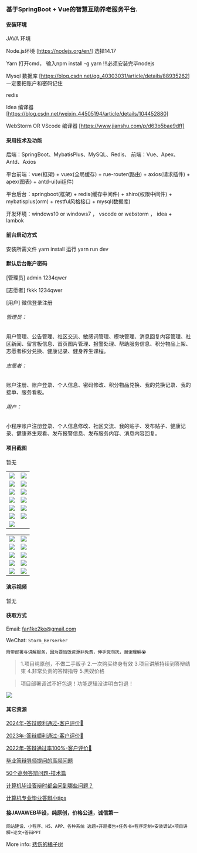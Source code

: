 ### 基于SpringBoot + Vue的智慧互助养老服务平台.

#### 安装环境

JAVA 环境 

Node.js环境 [https://nodejs.org/en/] 选择14.17

Yarn 打开cmd， 输入npm install -g yarn !!!必须安装完毕nodejs

Mysql 数据库 [https://blog.csdn.net/qq_40303031/article/details/88935262] 一定要把账户和密码记住

redis

Idea 编译器 [https://blog.csdn.net/weixin_44505194/article/details/104452880]

WebStorm OR VScode 编译器 [https://www.jianshu.com/p/d63b5bae9dff]

#### 采用技术及功能

后端：SpringBoot、MybatisPlus、MySQL、Redis、
前端：Vue、Apex、Antd、Axios

平台前端：vue(框架) + vuex(全局缓存) + rue-router(路由) + axios(请求插件) + apex(图表)  + antd-ui(ui组件)

平台后台：springboot(框架) + redis(缓存中间件) + shiro(权限中间件) + mybatisplus(orm) + restful风格接口 + mysql(数据库)

开发环境：windows10 or windows7 ， vscode or webstorm ， idea + lambok


#### 前台启动方式
安装所需文件 yarn install 
运行 yarn run dev

#### 默认后台账户密码
[管理员]
admin
1234qwer

[志愿者]
fkkk
1234qwer

[用户]
微信登录注册

###### 管理员：
用户管理、公告管理、社区交流、敏感词管理、模块管理、消息回复内容管理、社区新闻、留言板信息、首页图片管理、报警处理、帮助服务信息、积分物品上架、志愿者积分兑换、健康记录、健身养生课程。

###### 志愿者：
账户注册、账户登录、个人信息、密码修改、积分物品兑换、我的兑换记录、我的接单、服务看板。

###### 用户：
小程序账户注册登录、个人信息修改、社区交流、我的贴子、发布贴子、健康记录、健康养生观看、发布报警信息、发布服务内容、消息内容回复。

#### 项目截图
暂无

|  |  |
|---------------------|---------------------|
| ![](https://fank-bucket-oss.oss-cn-beijing.aliyuncs.com/img/b1bdf7c4-6c3b-4691-a679-b71f6afa2ca3.png) | ![](https://fank-bucket-oss.oss-cn-beijing.aliyuncs.com/img/66c89817-3c7b-4157-bd08-f04a5af93f9a.png) |
| ![](https://fank-bucket-oss.oss-cn-beijing.aliyuncs.com/img/afe5bf62-cd34-4d03-945a-fe884e4beadd.png) | ![](https://fank-bucket-oss.oss-cn-beijing.aliyuncs.com/img/61dc940f-b7eb-4dfd-8a3f-95cb74241ff8.png) |
| ![](https://fank-bucket-oss.oss-cn-beijing.aliyuncs.com/img/15961156-7f9c-4cbe-9b73-79584d1958b3.png) | ![](https://fank-bucket-oss.oss-cn-beijing.aliyuncs.com/img/25dabc3f-144b-4296-ae53-e08ab6d2db23.png) |
| ![](https://fank-bucket-oss.oss-cn-beijing.aliyuncs.com/img/c3e47bb5-a502-4e52-aabc-9d7085414ab9.png) | ![](https://fank-bucket-oss.oss-cn-beijing.aliyuncs.com/img/dd9c095e-5221-474d-a559-b67a6d48169a.png) |
| ![](https://fank-bucket-oss.oss-cn-beijing.aliyuncs.com/img/f7c45165-aa33-49d2-980e-e85a060b0f8b.png) | ![](https://fank-bucket-oss.oss-cn-beijing.aliyuncs.com/img/db4baa3f-b87b-493b-878c-317afaa45874.png) |
| ![](https://fank-bucket-oss.oss-cn-beijing.aliyuncs.com/img/ee107209-b7b3-4458-934f-b4ba09d900e2.png) | ![](https://fank-bucket-oss.oss-cn-beijing.aliyuncs.com/img/1d0326bb-7067-4dbc-9b90-f2a080592d90.png) |
| ![](https://fank-bucket-oss.oss-cn-beijing.aliyuncs.com/img/2ab6ce7e-c9ee-420f-a90f-b9c758b2467e.png) |  |

|  |  |
|---------------------|---------------------|
| ![](https://fank-bucket-oss.oss-cn-beijing.aliyuncs.com/img/10c58a27-df59-4cd1-ba88-cf0c4d078624.png) | ![](https://fank-bucket-oss.oss-cn-beijing.aliyuncs.com/img/2ecb2ca5-c753-4e06-babc-b044539d5c98.png) |
| ![](https://fank-bucket-oss.oss-cn-beijing.aliyuncs.com/img/9e27bfc5-70c3-4e20-9106-bd57719506c2.png) | ![](https://fank-bucket-oss.oss-cn-beijing.aliyuncs.com/img/1b8914cd-8f68-4fcd-aa32-5a3a245a4c88.png) |
| ![](https://fank-bucket-oss.oss-cn-beijing.aliyuncs.com/img/7f865e86-86b8-426b-8382-ddca7605c2fa.png) | ![](https://fank-bucket-oss.oss-cn-beijing.aliyuncs.com/img/fd1696fc-b26a-4bd2-a370-fbb5fb45c36d.png) |
| ![](https://fank-bucket-oss.oss-cn-beijing.aliyuncs.com/img/7c496848-0a06-4b2a-9887-8ffe6dff63e8.png) | ![](https://fank-bucket-oss.oss-cn-beijing.aliyuncs.com/img/da8d73d2-b47f-487d-9ef7-2b993733d5c5.png) |
| ![](https://fank-bucket-oss.oss-cn-beijing.aliyuncs.com/img/3d3dc80a-2bae-4130-979b-c4ee9fce1a61.png) | ![](https://fank-bucket-oss.oss-cn-beijing.aliyuncs.com/img/bbe48ae1-cc2b-4c77-9b50-14fa6bcee3e3.png) |

#### 演示视频

暂无

#### 获取方式

Email: fan1ke2ke@gmail.com

WeChat: `Storm_Berserker`

`附带部署与讲解服务，因为要恰饭资源非免费，伸手党勿扰，谢谢理解😭`

> 1.项目纯原创，不做二手贩子 2.一次购买终身有效 3.项目讲解持续到答辩结束 4.非常负责的答辩指导 5.黑奴价格

> 项目部署调试不好包退！功能逻辑没讲明白包退！

![](https://fank-bucket-oss.oss-cn-beijing.aliyuncs.com/work/936e9baf53eb9a217af4f89c616dc19.png)

#### 其它资源

[2024年-答辩顺利通过-客户评价👻](https://berserker287.github.io/2024/06/06/2024%E5%B9%B4%E7%AD%94%E8%BE%A9%E9%A1%BA%E5%88%A9%E9%80%9A%E8%BF%87/)

[2023年-答辩顺利通过-客户评价🐢](https://berserker287.github.io/2023/06/14/2023%E5%B9%B4%E7%AD%94%E8%BE%A9%E9%A1%BA%E5%88%A9%E9%80%9A%E8%BF%87/)

[2022年-答辩通过率100%-客户评价🐣](https://berserker287.github.io/2022/05/25/%E9%A1%B9%E7%9B%AE%E4%BA%A4%E6%98%93%E8%AE%B0%E5%BD%95/)

[毕业答辩导师提问的高频问题](https://berserker287.github.io/2023/06/13/%E6%AF%95%E4%B8%9A%E7%AD%94%E8%BE%A9%E5%AF%BC%E5%B8%88%E6%8F%90%E9%97%AE%E7%9A%84%E9%AB%98%E9%A2%91%E9%97%AE%E9%A2%98/)

[50个高频答辩问题-技术篇](https://berserker287.github.io/2023/06/13/50%E4%B8%AA%E9%AB%98%E9%A2%91%E7%AD%94%E8%BE%A9%E9%97%AE%E9%A2%98-%E6%8A%80%E6%9C%AF%E7%AF%87/)

[计算机毕设答辩时都会问到哪些问题？](https://www.zhihu.com/question/31020988)

[计算机专业毕业答辩小tips](https://zhuanlan.zhihu.com/p/145911029)

#### 接JAVAWEB毕设，纯原创，价格公道，诚信第一

`网站建设、小程序、H5、APP、各种系统 选题+开题报告+任务书+程序定制+安装调试+项目讲解+论文+答辩PPT`

More info: [悲伤的橘子树](https://berserker287.github.io/)
